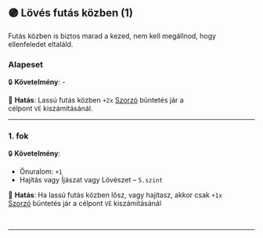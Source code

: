 ## 🟣 Lövés futás közben (1)

Futás közben is biztos marad a kezed, nem kell megállnod, hogy ellenfeledet eltaláld.
### Alapeset

🔒 **Követelmény**: -

🌟 **Hatás**: Lassú futás közben `+2x` [Szorzó](073_tavharc_ve_szorzo.md#szorz%C3%B3---mozg%C3%A1s-m%C3%B3dos%C3%ADt%C3%B3-l%C3%B6v%C3%A9sz) büntetés jár a célpont `VÉ` kiszámításánál.

---
### 1. fok

🔒 **Követelmény**:
- Önuralom: `+1`  
- Hajítás vagy Íjászat vagy Lövészet – `5.szint`

🌟 **Hatás**: Ha lassú futás közben lősz, vagy hajítasz, akkor csak `+1x` [Szorzó](073_tavharc_ve_szorzo.md#szorz%C3%B3---mozg%C3%A1s-m%C3%B3dos%C3%ADt%C3%B3-l%C3%B6v%C3%A9sz) büntetés jár a célpont `VÉ` kiszámításánál

<br />

---
